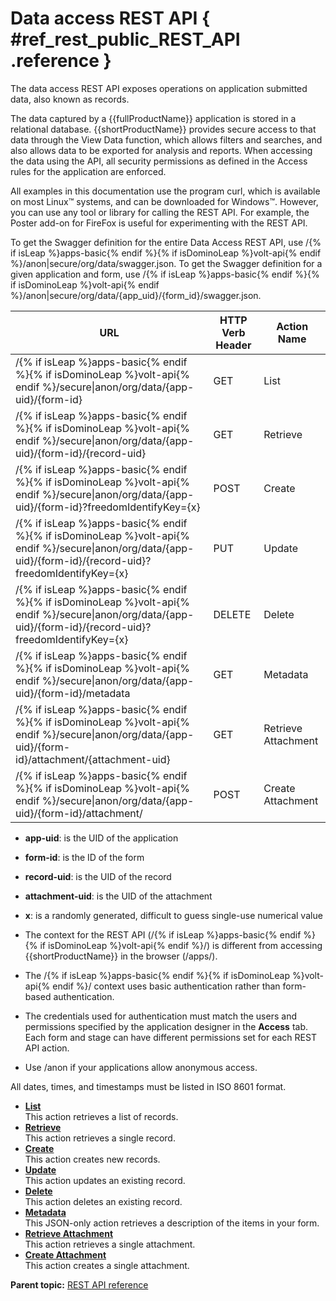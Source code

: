 # Data access REST API { #ref_rest_public_REST_API .reference }

The data access REST API exposes operations on application submitted data, also known as records.

The data captured by a {{fullProductName}} application is stored in a relational database. {{shortProductName}} provides secure access to that data through the View Data function, which allows filters and searches, and also allows data to be exported for analysis and reports. When accessing the data using the API, all security permissions as defined in the Access rules for the application are enforced.

All examples in this documentation use the program curl, which is available on most Linux™ systems, and can be downloaded for Windows™. However, you can use any tool or library for calling the REST API. For example, the Poster add-on for FireFox is useful for experimenting with the REST API.

To get the Swagger definition for the entire Data Access REST API, use /{% if isLeap %}apps-basic{% endif %}{% if isDominoLeap %}volt-api{% endif %}/anon\|secure/org/data/swagger.json. To get the Swagger definition for a given application and form, use /{% if isLeap %}apps-basic{% endif %}{% if isDominoLeap %}volt-api{% endif %}/anon\|secure/org/data/\{app\_uid\}/\{form\_id\}/swagger.json.

|URL|HTTP Verb Header|Action Name|
|---|----------------|-----------|
|/{% if isLeap %}apps-basic{% endif %}{% if isDominoLeap %}volt-api{% endif %}/secure\|anon/org/data/\{app-uid\}/\{form-id\}|GET|List|
|/{% if isLeap %}apps-basic{% endif %}{% if isDominoLeap %}volt-api{% endif %}/secure\|anon/org/data/\{app-uid\}/\{form-id\}/\{record-uid\}|GET|Retrieve|
|/{% if isLeap %}apps-basic{% endif %}{% if isDominoLeap %}volt-api{% endif %}/secure\|anon/org/data/\{app-uid\}/\{form-id\}?freedomIdentifyKey=\{x\}|POST|Create|
|/{% if isLeap %}apps-basic{% endif %}{% if isDominoLeap %}volt-api{% endif %}/secure\|anon/org/data/\{app-uid\}/\{form-id\}/\{record-uid\}?freedomIdentifyKey=\{x\}|PUT|Update|
|/{% if isLeap %}apps-basic{% endif %}{% if isDominoLeap %}volt-api{% endif %}/secure\|anon/org/data/\{app-uid\}/\{form-id\}/\{record-uid\}?freedomIdentifyKey=\{x\}|DELETE|Delete|
|/{% if isLeap %}apps-basic{% endif %}{% if isDominoLeap %}volt-api{% endif %}/secure\|anon/org/data/\{app-uid\}/\{form-id\}/metadata|GET|Metadata|
|/{% if isLeap %}apps-basic{% endif %}{% if isDominoLeap %}volt-api{% endif %}/secure\|anon/org/data/\{app-uid\}/\{form-id\}/attachment/\{attachment-uid\}|GET|Retrieve Attachment|
|/{% if isLeap %}apps-basic{% endif %}{% if isDominoLeap %}volt-api{% endif %}/secure\|anon/org/data/\{app-uid\}/\{form-id\}/attachment/|POST|Create Attachment|

-   **app-uid**: is the UID of the application
-   **form-id**: is the ID of the form
-   **record-uid**: is the UID of the record
-   **attachment-uid**: is the UID of the attachment
-   **x**: is a randomly generated, difficult to guess single-use numerical value

-   The context for the REST API \(/{% if isLeap %}apps-basic{% endif %}{% if isDominoLeap %}volt-api{% endif %}/\) is different from accessing {{shortProductName}} in the browser \(/apps/\).
-   The /{% if isLeap %}apps-basic{% endif %}{% if isDominoLeap %}volt-api{% endif %}/ context uses basic authentication rather than form-based authentication.
-   The credentials used for authentication must match the users and permissions specified by the application designer in the **Access** tab. Each form and stage can have different permissions set for each REST API action.
-   Use /anon if your applications allow anonymous access.

All dates, times, and timestamps must be listed in ISO 8601 format.

-   **[List](ref_data_rest_api_list.md)**  
This action retrieves a list of records.
-   **[Retrieve](ref_data_rest_api_retrieve.md)**  
This action retrieves a single record.
-   **[Create](ref_data_rest_api_create.md)**  
This action creates new records.
-   **[Update](ref_data_rest_api_update.md)**  
This action updates an existing record.
-   **[Delete](ref_data_rest_api_delete.md)**  
This action deletes an existing record.
-   **[Metadata](ref_data_rest_api_metadata.md)**  
This JSON-only action retrieves a description of the items in your form.
-   **[Retrieve Attachment](ref_data_rest_api_retrieve_attachment.md)**  
This action retrieves a single attachment.
-   **[Create Attachment](ref_data_rest_api_create_attachment.md)**  
This action creates a single attachment.

**Parent topic:** [REST API reference](ref_rest_api_ref.md)

